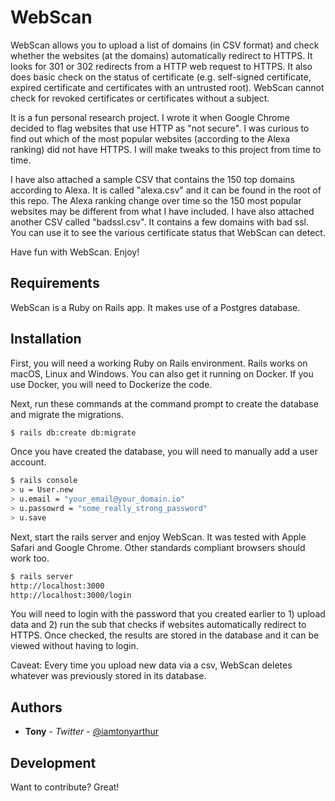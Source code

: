 WebScan
=======
WebScan allows you to upload a list of domains (in CSV format) and check whether the websites (at the domains) automatically redirect to HTTPS. It looks for 301 or 302 redirects from a HTTP web request to HTTPS. It also does basic check on the status of certificate (e.g. self-signed certificate, expired certificate and certificates with an untrusted root). WebScan cannot check for revoked certificates or certificates without a subject.

It is a fun personal research project. I wrote it when Google Chrome decided to flag websites that use HTTP as "not secure". I was curious to find out which of the most popular websites (according to the Alexa ranking) did not have HTTPS. I will make tweaks to this project from time to time.

I have also attached a sample CSV that contains the 150 top domains according to Alexa. It is called "alexa.csv" and it can be found in the root of this repo. The Alexa ranking change over time so the 150 most popular websites may be different from what I have included. I have also attached another CSV called "badssl.csv". It contains a few domains with bad ssl. You can use it to see the various certificate status that WebScan can detect.

Have fun with WebScan. Enjoy!

## Requirements
WebScan is a Ruby on Rails app. It makes use of a Postgres database.

## Installation
First, you will need a working Ruby on Rails environment. Rails works on macOS, Linux and Windows. You can also get it running on Docker. If you use Docker, you will need to Dockerize the code.

Next, run these commands at the command prompt to create the database and migrate the migrations.
```sh
$ rails db:create db:migrate
```
Once you have created the database, you will need to manually add a user account.

```sh
$ rails console
> u = User.new
> u.email = "your_email@your_domain.io"
> u.passowrd = "some_really_strong_password"
> u.save
```
Next, start the rails server and enjoy WebScan. It was tested with Apple Safari and Google Chrome. Other standards compliant browsers should work too.

```sh
$ rails server
http://localhost:3000
http://localhost:3000/login
```
You will need to login with the password that you created earlier to 1) upload data and 2) run the sub that checks if websites automatically redirect to HTTPS. Once checked, the results are stored in the database and it can be viewed without having to login.

Caveat: Every time you upload new data via a csv, WebScan deletes whatever was previously stored in its database.

## Authors

* **Tony** - *Twitter* - [@iamtonyarthur](https://twitter.com/iamtonyarthur)


## Development

Want to contribute? Great!
